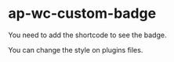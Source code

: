 # ap-wc-custom-badge

You need to add the shortcode to see the badge.

You can change the style on plugins files.

